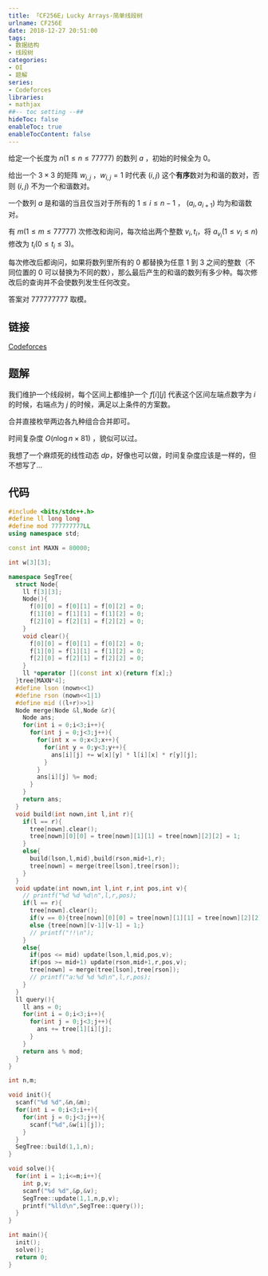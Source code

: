 ```yaml
---
title: 「CF256E」Lucky Arrays-简单线段树
urlname: CF256E
date: 2018-12-27 20:51:00
tags:
- 数据结构
- 线段树
categories: 
- OI
- 题解
series:
- Codeforces
libraries:
- mathjax 
##-- toc setting --##
hideToc: false
enableToc: true
enableTocContent: false
---
```


给定一个长度为 $n(1 \le n \le 77777)$ 的数列 $a$ ，初始的时候全为 0。

给出一个 $3 \times 3$ 的矩阵 $w _ {i,j}$ ，$w _ {i,j} = 1$ 时代表 $(i,j)$ 这个**有序**数对为和谐的数对，否则 $(i,j)$ 不为一个和谐数对。

一个数列 $a$ 是和谐的当且仅当对于所有的 $1\le i \le n-1$ ， $(a_i,a _ {i+1})$ 均为和谐数对。

有 $m(1\le m \le 77777)$ 次修改和询问，每次给出两个整数 $v_i,t_i$，将 $a _ {v_i} (1 \le v_i \le n)$ 修改为 $t_i(0\le t_i \le 3)$。

每次修改后都询问，如果将数列里所有的 $0$ 都替换为任意 $1$ 到 $3$ 之间的整数（不同位置的 $0$ 可以替换为不同的数），那么最后产生的和谐的数列有多少种。每次修改后的查询并不会使数列发生任何改变。

答案对 $777777777$ 取模。

<!--more-->

## 链接

[Codeforces](https://codeforc.es/contest/256/problem/E)

## 题解

我们维护一个线段树，每个区间上都维护一个 $f[i][j]$ 代表这个区间左端点数字为 $i$ 的时候，右端点为 $j$ 的时候，满足以上条件的方案数。

合并直接枚举两边各九种组合合并即可。

时间复杂度 $O(n \log n \times 81)$ ，貌似可以过。

我想了一个麻烦死的线性动态 $dp$，好像也可以做，时间复杂度应该是一样的，但不想写了...

## 代码


```cpp
#include <bits/stdc++.h>
#define ll long long 
#define mod 777777777LL
using namespace std;

const int MAXN = 80000;

int w[3][3];

namespace SegTree{
  struct Node{
    ll f[3][3];
    Node(){
      f[0][0] = f[0][1] = f[0][2] = 0;
      f[1][0] = f[1][1] = f[1][2] = 0;
      f[2][0] = f[2][1] = f[2][2] = 0;
    }
    void clear(){
      f[0][0] = f[0][1] = f[0][2] = 0;
      f[1][0] = f[1][1] = f[1][2] = 0;
      f[2][0] = f[2][1] = f[2][2] = 0;      
    }
    ll *operator [](const int x){return f[x];}
  }tree[MAXN*4];
  #define lson (nown<<1)
  #define rson (nown<<1|1)
  #define mid ((l+r)>>1)
  Node merge(Node &l,Node &r){
    Node ans;
    for(int i = 0;i<3;i++){
      for(int j = 0;j<3;j++){
        for(int x = 0;x<3;x++){
          for(int y = 0;y<3;y++){
            ans[i][j] += w[x][y] * l[i][x] * r[y][j];
          }
        }
        ans[i][j] %= mod;
      }
    }
    return ans;
  }
  void build(int nown,int l,int r){
    if(l == r){
      tree[nown].clear();
      tree[nown][0][0] = tree[nown][1][1] = tree[nown][2][2] = 1;
    }
    else{
      build(lson,l,mid),build(rson,mid+1,r);
      tree[nown] = merge(tree[lson],tree[rson]);
    }
  }
  void update(int nown,int l,int r,int pos,int v){
    // printf("%d %d %d\n",l,r,pos);
    if(l == r){
      tree[nown].clear();
      if(v == 0){tree[nown][0][0] = tree[nown][1][1] = tree[nown][2][2] = 1;}
      else {tree[nown][v-1][v-1] = 1;}
      // printf("!!\n");
    }
    else{
      if(pos <= mid) update(lson,l,mid,pos,v);
      if(pos >= mid+1) update(rson,mid+1,r,pos,v);
      tree[nown] = merge(tree[lson],tree[rson]);
      // printf("a:%d %d %d\n",l,r,pos);
    }
  }
  ll query(){
    ll ans = 0;
    for(int i = 0;i<3;i++){
      for(int j = 0;j<3;j++){
        ans += tree[1][i][j];
      }
    }
    return ans % mod;
  }
}

int n,m;

void init(){
  scanf("%d %d",&n,&m);
  for(int i = 0;i<3;i++){
    for(int j = 0;j<3;j++){
      scanf("%d",&w[i][j]);
    }
  }
  SegTree::build(1,1,n);
}

void solve(){
  for(int i = 1;i<=m;i++){
    int p,v;
    scanf("%d %d",&p,&v);
    SegTree::update(1,1,n,p,v);
    printf("%lld\n",SegTree::query());
  }
}

int main(){
  init();
  solve();
  return 0;
}
```


